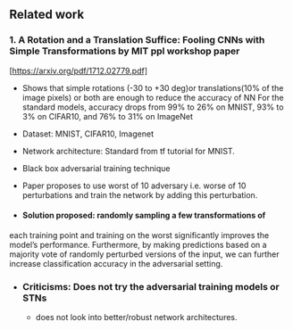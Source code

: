 ## Related work
### 1. A Rotation and a Translation Suffice: Fooling CNNs with Simple Transformations by MIT ppl workshop paper
[https://arxiv.org/pdf/1712.02779.pdf]
- Shows that simple rotations (-30 to +30 deg)or translations(10% of the image pixels) or both are enough to reduce the accuracy of NN
For the standard
models, accuracy drops from 99% to 26% on MNIST, 93%
to 3% on CIFAR10, and 76% to 31% on ImageNet

- Dataset: MNIST, CIFAR10, Imagenet
- Network architecture: Standard from tf tutorial for MNIST.
- Black box adversarial training technique
- Paper proposes to use worst of 10 adversary i.e. worse of 10 perturbations and train the network by adding this perturbation.
- #### Solution proposed: randomly sampling a few transformations of
each training point and training on the worst significantly
improves the model’s performance. Furthermore, by making
predictions based on a majority vote of randomly perturbed
versions of the input, we can further increase classification
accuracy in the adversarial setting.
- ### Criticisms: Does not try the adversarial training models or STNs
  - does not look into better/robust network architectures.
  
